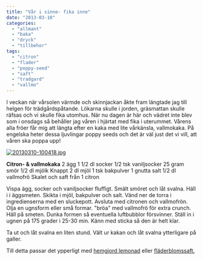 ```yaml
---
title: "Vår i sinne- fika inne"
date: "2013-03-10"
categories: 
  - "allmant"
  - "baka"
  - "dryck"
  - "tillbehor"
tags: 
  - "citron"
  - "flader"
  - "poppy-seed"
  - "saft"
  - "tradgard"
  - "vallmo"
---
```


I veckan när vårsolen värmde och skinnjackan åkte fram längtade jag till helgen för trädgårdspåtande. Lökarna skulle i jorden, gräsmattan skulle räfsas och vi skulle fika utomhus. När nu dagen är här och vädret inte blev som i onsdags så behåller jag våren i hjärtat med fika i uterummet. Vårens alla fröer får mig att längta efter en kaka med lite vårkänsla, vallmokaka. På engelska heter dessa ljuvlingar poppy seeds och det är väl just det vi vill, att våren ska poppa upp!

[![20130310-100418.jpg](images/20130310-100418.jpg)](http://import.local/wp-content/uploads/2013/03/20130310-100418.jpg)

**Citron- & vallmokaka** 2 ägg 1 1/2 dl socker 1/2 tsk vaniljsocker 25 gram smör 1/2 dl mjölk Knappt 2 dl mjöl 1 tsk bakpulver 1 gnutta salt 1/2 dl vallmofrö Skalet och saft från 1 citron

Vispa ägg, socker och vaniljsocker fluffigt. Smält smöret och låt svalna. Häll i i äggsmeten. Skikta i mjöl, bakpulver och salt. Vänd ner de torra i ingredienserna med en sluckepott. Avsluta med citronen och vallmofrön. Olja en ugnsform eller små formar. "bröa" med vallmofrö för extra crunch. Häll på smeten. Dunka formen så eventuella luftbubblor försvinner. Ställ in i ugnen på 175 grader i 25-30 min. Känn med sticka så den är helt klar.

Ta ut och låt svalna en liten stund. Vält ur kakan och låt svalna ytterligare på galler.

Till detta passar det ypperligt med [hemgjord lemonad](http://hd.se/mat/2013/01/04/hemgjord-citronlemonad/) eller [fläderblomssaft.](http://import.local/2012/06/28/flader/)
